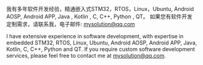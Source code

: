 我有多年软件开发经验，精通嵌入式STM32，RTOS，Linux，Ubuntu,   Android AOSP,   Android APP,  Java , Kotlin ,  C,   C++,   Python ,  QT。 如果您有软件开发定制需求，请联系我，电子邮件: mysolution@qq.com

I have extensive experience in software development, with expertise in embedded STM32, RTOS, Linux, Ubuntu, Android AOSP, Android APP, Java, Kotlin, C, C++, Python and QT. If you require custom software development services, please feel free to contact me at mysolution@qq.com.



<!--
**micro3721/micro3721** is a ✨ _special_ ✨ repository because its `README.md` (this file) appears on your GitHub profile.

Here are some ideas to get you started:

- 🔭 I’m currently working on ...
- 🌱 I’m currently learning ...
- 👯 I’m looking to collaborate on ...
- 🤔 I’m looking for help with ...
- 💬 Ask me about ...
- 📫 How to reach me: ...
- 😄 Pronouns: ...
- ⚡ Fun fact: ...
-->
